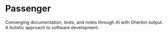 # Passenger

Converging documentation, tests, and notes through AI with Gherkin output. A holistic approach to software development.
